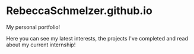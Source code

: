 # RebeccaSchmelzer.github.io
My personal portfolio!

Here you can see my latest interests, the projects I've completed and read about my current internship!
